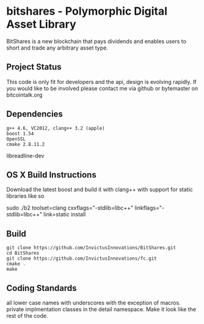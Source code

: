 bitshares - Polymorphic Digital Asset Library
=========

BitShares is a new blockchain that pays dividends and enables users
to short and trade any arbitrary asset type.


Project Status
------------
This code is only fit for developers and the api, design is evolving
rapidly.  If you would like to be involved please contact me via
github or bytemaster on bitcointalk.org   

Dependencies
-------------------
	g++ 4.6, VC2012, clang++ 3.2 (apple)
	boost 1.54
	OpenSSL
	cmake 2.8.11.2
  libreadline-dev

OS X Build Instructions
-----------------------
Download the latest boost and build it with clang++ with support for static libraries like so
  
  sudo ./b2 toolset=clang cxxflags="-stdlib=libc++" linkflags="-stdlib=libc++" link=static install


Build
--------------------

	git clone https://github.com/InvictusInnovations/BitShares.git
	cd BitShares
	git clone https://github.com/InvictusInnovations/fc.git
	cmake .
	make 

Coding Standards
----------------
all lower case names with underscores with the exception of macros.
private implmentation classes in the detail namespace.
Make it look like the rest of the code.



